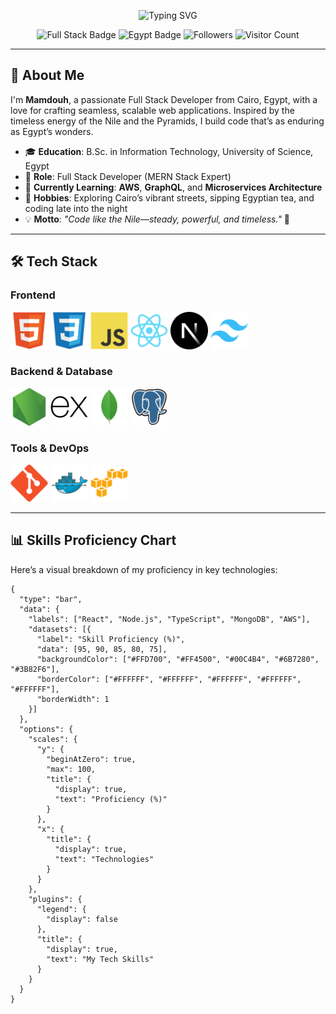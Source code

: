 



<!-- Custom Animated Banner -->
<p align="center">
  <img src="https://readme-typing-svg.herokuapp.com?font=Poppins&size=36&duration=4000&pause=500&color=FFD700&vCenter=true&width=700&lines=Welcome+to+My+World+🌍;Mamdouh,+Full+Stack+Wizard+from+Egypt+🇪🇬;Crafting+Scalable+Web+Apps+with+Passion+🔥;Code+Like+the+Nile+🌊" alt="Typing SVG" />
</p>

<p align="center">
  <img src="https://img.shields.io/badge/Full%20Stack%20Developer-FFD700?style=for-the-badge&logo=codeigniter&logoColor=black" alt="Full Stack Badge"/>
  <img src="https://img.shields.io/badge/Based%20in-Cairo%20🇪🇬-FF4500?style=for-the-badge" alt="Egypt Badge"/>
  <img src="https://img.shields.io/github/followers/mamdoh?label=Followers&style=social" alt="Followers"/>
  <img src="https://profile-counter.glitch.me/mamdoh/count.svg" alt="Visitor Count"/>
</p>

---

## 🌟 About Me

I'm **Mamdouh**, a passionate Full Stack Developer from Cairo, Egypt, with a love for crafting seamless, scalable web applications. Inspired by the timeless energy of the Nile and the Pyramids, I build code that’s as enduring as Egypt’s wonders.

- 🎓 **Education**: B.Sc. in Information Technology, University of Science, Egypt
- 💼 **Role**: Full Stack Developer (MERN Stack Expert)
- 🌱 **Currently Learning**: **AWS**, **GraphQL**, and **Microservices Architecture**
- 🎨 **Hobbies**: Exploring Cairo’s vibrant streets, sipping Egyptian tea, and coding late into the night
- 💡 **Motto**: *"Code like the Nile—steady, powerful, and timeless."* 🌊

---

## 🛠️ Tech Stack

### Frontend
<p align="left">
  <a href="https://www.w3.org/html/" target="_blank"><img src="https://raw.githubusercontent.com/devicons/devicon/master/icons/html5/html5-original.svg" alt="HTML5" width="60" height="60"/></a>
  <a href="https://www.w3schools.com/css/" target="_blank"><img src="https://raw.githubusercontent.com/devicons/devicon/master/icons/css3/css3-original.svg" alt="CSS3" width="60" height="60"/></a>
  <a href="https://developer.mozilla.org/docs/Web/JavaScript" target="_blank"><img src="https://raw.githubusercontent.com/devicons/devicon/master/icons/javascript/javascript-original.svg" alt="JavaScript" width="60" height="60"/></a>
  <a href="https://reactjs.org/" target="_blank"><img src="https://raw.githubusercontent.com/devicons/devicon/master/icons/react/react-original.svg" alt="React" width="60" height="60"/></a>
  <a href="https://nextjs.org/" target="_blank"><img src="https://raw.githubusercontent.com/devicons/devicon/master/icons/nextjs/nextjs-original.svg" alt="Next.js" width="60" height="60"/></a>
  <a href="https://tailwindcss.com/" target="_blank"><img src="https://raw.githubusercontent.com/devicons/devicon/master/icons/tailwindcss/tailwindcss-plain.svg" alt="Tailwind CSS" width="60" height="60"/></a>
</p>

### Backend & Database
<p align="left">
  <a href="https://nodejs.org/" target="_blank"><img src="https://raw.githubusercontent.com/devicons/devicon/master/icons/nodejs/nodejs-original.svg" alt="Node.js" width="60" height="60"/></a>
  <a href="https://expressjs.com/" target="_blank"><img src="https://raw.githubusercontent.com/devicons/devicon/master/icons/express/express-original.svg" alt="Express.js" width="60" height="60"/></a>
  <a href="https://www.mongodb.com/" target="_blank"><img src="https://raw.githubusercontent.com/devicons/devicon/master/icons/mongodb/mongodb-original.svg" alt="MongoDB" width="60" height="60"/></a>
  <a href="https://www.postgresql.org/" target="_blank"><img src="https://raw.githubusercontent.com/devicons/devicon/master/icons/postgresql/postgresql-original.svg" alt="PostgreSQL" width="60" height="60"/></a>
</p>

### Tools & DevOps
<p align="left">
  <a href="https://git-scm.com/" target="_blank"><img src="https://raw.githubusercontent.com/devicons/devicon/master/icons/git/git-original.svg" alt="Git" width="60" height="60"/></a>
  <a href="https://www.docker.com/" target="_blank"><img src="https://raw.githubusercontent.com/devicons/devicon/master/icons/docker/docker-original.svg" alt="Docker" width="60" height="60"/></a>
  <a href="https://aws.amazon.com/" target="_blank"><img src="https://raw.githubusercontent.com/devicons/devicon/master/icons/amazonwebservices/amazonwebservices-original.svg" alt="AWS" width="60" height="60"/></a>
</p>

---

## 📊 Skills Proficiency Chart

Here’s a visual breakdown of my proficiency in key technologies:

```chartjs
{
  "type": "bar",
  "data": {
    "labels": ["React", "Node.js", "TypeScript", "MongoDB", "AWS"],
    "datasets": [{
      "label": "Skill Proficiency (%)",
      "data": [95, 90, 85, 80, 75],
      "backgroundColor": ["#FFD700", "#FF4500", "#00C4B4", "#6B7280", "#3B82F6"],
      "borderColor": ["#FFFFFF", "#FFFFFF", "#FFFFFF", "#FFFFFF", "#FFFFFF"],
      "borderWidth": 1
    }]
  },
  "options": {
    "scales": {
      "y": {
        "beginAtZero": true,
        "max": 100,
        "title": {
          "display": true,
          "text": "Proficiency (%)"
        }
      },
      "x": {
        "title": {
          "display": true,
          "text": "Technologies"
        }
      }
    },
    "plugins": {
      "legend": {
        "display": false
      },
      "title": {
        "display": true,
        "text": "My Tech Skills"
      }
    }
  }
}
